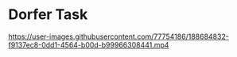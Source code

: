 # Dorfer Task



https://user-images.githubusercontent.com/77754186/188684832-f9137ec8-0dd1-4564-b00d-b99966308441.mp4

